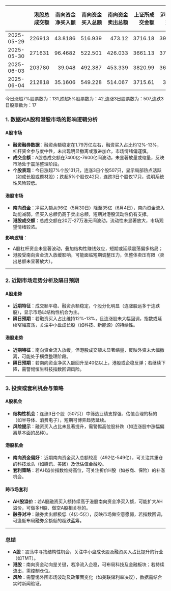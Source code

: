 |            |   港股总成交额 |   南向资金净买入额 |   南向资金买入总额 |   南向资金卖出总额 |   上证所成交金额 |   沪交所成交金额 |   融资融券余额 |   融资买入额 |   融券卖出额 |   融券余额 |   融资余额 |   A股总成交额 |   融资买入占比 |
|:-----------|---------------:|-------------------:|-------------------:|-------------------:|-----------------:|-----------------:|---------------:|-------------:|-------------:|-----------:|-----------:|--------------:|---------------:|
| 2025-05-29 |         226913 |            43.8186 |            516.939 |            473.12  |          3716.18 |          3956.61 |        18093.6 |      1040.11 |         3.91 |     117.94 |    17975.6 |       7672.79 |       0.135558 |
| 2025-05-30 |         271631 |            96.4682 |            522.501 |            426.033 |          3661.13 |          3748.67 |        18009.3 |       916.31 |         5.07 |     117.14 |    17892.1 |       7409.8  |       0.123662 |
| 2025-06-03 |         203780 |            39.048  |            492.387 |            453.339 |          3820.99 |          3661.13 |        18044.9 |       942.55 |         4.47 |     118.05 |    17926.8 |       7482.12 |       0.125974 |
| 2025-06-04 |         212818 |            35.1606 |            549.228 |            514.067 |          3715.61 |          3870.8  |        18069   |       985.86 |         4.5  |     119.82 |    17949.2 |       7586.41 |       0.129951 |

今日涨超7%股票数为：131,跌超5%股票数为：42,连涨3日股票数为：507,连跌3日股票数为：17



### 1. 数据对A股和港股市场的影响逻辑分析  
#### **A股市场**  
- **融资融券数据**：融资余额稳定在1.79万亿左右，融资买入占比约12%-13%，杠杆资金参与度中性，未出现明显撤离或激进加仓，市场情绪偏谨慎。  
- **成交金额**：A股总成交额在7400亿-7600亿间波动，未显著放量或缩量，反映市场处于震荡整理阶段。  
- **个股表现**：今日涨超7%个股131只，连涨3日个股507只，显示局部热点活跃（如成长股或题材股）；跌超5%个股仅42只，连跌3日个股仅17只，说明系统性风险较低。  

#### **港股市场**  
- **南向资金**：净买入额从96亿（5月30日）降至35亿（6月4日），南向资金流入动能减弱，但买入总额仍高于卖出总额，短期对港股流动性仍有支撑。  
- **港股成交额**：总成交额在20万-27万港元间波动，流动性未显著放大，市场观望情绪较浓。  

**影响逻辑**：  
- A股杠杆资金未显著波动，叠加结构性赚钱效应，短期或延续震荡偏多格局；  
- 港股受南向资金流入放缓影响，可能面临短期调整压力，但整体卖压有限（卖出总额未显著放大）。  

---

### 2. 近期市场走势分析及隔日预期  
#### **A股走势**  
- **近期特征**：成交额平稳、融资余额稳定，个股分化明显（连涨股远多于连跌股），显示市场以结构性机会为主。  
- **隔日预期**：若融资买入占比维持12%-13%，且连涨股未大幅回调，指数或延续窄幅震荡，关注中小盘成长股（如科技、新能源）的持续性。  

#### **港股走势**  
- **近期特征**：南向资金流入放缓，但港股成交额未显著缩量，反映外资未大幅撤离，可能处于横盘整理阶段。  
- **隔日预期**：若南向资金净买入额回升至40亿以上，港股或企稳反弹；若继续下降，需警惕恒生科技指数回调风险。  

---

### 3. 投资或套利机会与策略  
#### **A股机会**  
- **结构性机会**：连涨3日个股（507只）中筛选业绩支撑强、估值合理的标的（如半导体、消费电子），短期可博弈趋势延续。  
- **风险提示**：融资买入占比未显著提升，需警惕高位股补跌（如连涨股中涨幅偏离基本面的品种）。  

#### **港股机会**  
- **南向资金偏好**：近期南向资金买入总额较高（492亿-549亿），可关注其重仓的科技龙头（如腾讯、美团）及低估值金融股。  
- **套利策略**：若AH溢价指数维持高位，可关注折价H股（如券商、保险）的补涨机会。  

#### **跨市场套利**  
- **AH股溢价**：若A股融资买入额持续高于港股南向资金净买入额，可能扩大AH溢价，可做多H股、做空A股相关标的。  
- **融券对冲**：融券卖出额极低（4亿-5亿），反映市场做空意愿弱，若指数回调，可逢低布局融券余额低的超跌蓝筹。  

---

### 总结  
- **A股**：震荡中寻找结构性机会，关注中小盘成长股及融资买入占比提升的行业（如TMT）。  
- **港股**：南向资金动向是关键，若净流入企稳，可布局科技及金融板块；若持续流出，需控制仓位。  
- **风险**：需警惕外围市场波动及政策面变化（如美联储利率决议），数据需结合实时新闻验证。